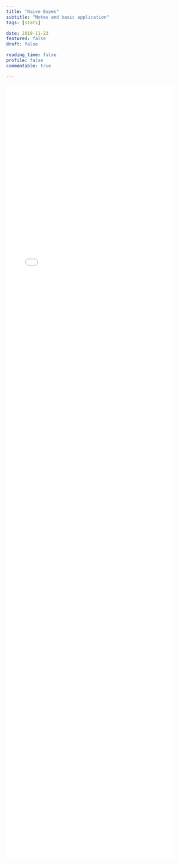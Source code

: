 ```yaml
---
title: "Naive Bayes"
subtitle: "Notes and basic application"
tags: [stats]

date: 2019-11-23
featured: false
draft: false

reading_time: false
profile: false
commentable: true

---
```


 <iframe
       src="./naive-bayes.html"
       width="90%"
       height="2100px"
       style="border:none;">
 </iframe>
